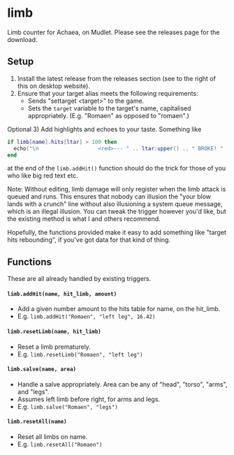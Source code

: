 # limb
Limb counter for Achaea, on Mudlet. Please see the releases page for the download.

## Setup

 1) Install the latest release from the releases section (see to the right of this on desktop website).
 2) Ensure that your target alias meets the following requirements:
     - Sends "settarget \<target\>" to the game.
     - Sets the `target` variable to the target's name, capitalised appropriately. (E.g. "Romaen" as opposed to "romaen".)

Optional 3) Add highlights and echoes to your taste. Something like 

```lua
if limb[name].hits[ltar] > 100 then
  echo("\n                   <red>--- " .. ltar:upper() .. " BROKE! " .. ltar:upper() .. " BROKE! ---\n")
end
```

at the end of the `limb.addHit()` function should do the trick for those of you who like big red text etc.

Note: Without editing, limb damage will only register when the limb attack is queued and runs. This ensures that nobody can illusion the "your blow lands with a crunch" line without also illusioning a system queue message, which is an illegal illusion. You can tweak the trigger however you'd like, but the existing method is what I and others recommend.

Hopefully, the functions provided make it easy to add something like "target hits rebounding", if you've got data for that kind of thing. 

## Functions

These are all already handled by existing triggers.

#### `limb.addHit(name, hit_limb, amount)`

 - Add a given number amount to the hits table for name, on the hit_limb.
 - E.g. `limb.addHit("Romaen", "left leg", 16.42)`

#### `limb.resetLimb(name, hit_limb)`

 - Reset a limb prematurely.
 - E.g. `limb.resetLimb("Romaen", "left leg")`

#### `limb.salve(name, area)`

 - Handle a salve appropriately. Area can be any of "head", "torso", "arms", and "legs".
 - Assumes left limb before right, for arms and legs.
 - E.g. `limb.salve("Romaen", "legs")`

#### `limb.resetAll(name)`

 - Reset all limbs on name.
 - E.g. `limb.resetAll("Romaen")`
